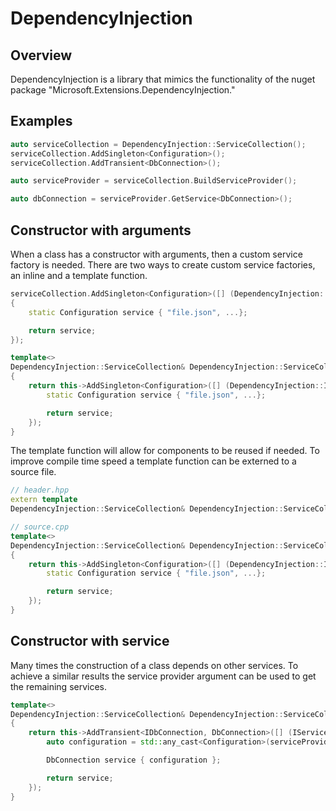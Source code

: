 # DependencyInjection
## Overview
DependencyInjection is a library that mimics the functionality of the nuget package "Microsoft.Extensions.DependencyInjection."

## Examples
```cpp
auto serviceCollection = DependencyInjection::ServiceCollection();
serviceCollection.AddSingleton<Configuration>();
serviceCollection.AddTransient<DbConnection>();

auto serviceProvider = serviceCollection.BuildServiceProvider();

auto dbConnection = serviceProvider.GetService<DbConnection>();
```

## Constructor with arguments
When a class has a constructor with arguments, then a custom service factory is needed. There are two ways to create custom service factories, an inline and a template function.
```cpp
serviceCollection.AddSingleton<Configuration>([] (DependencyInjection::IServiceProvider&)
{
    static Configuration service { "file.json", ...};

    return service;
});
```

```cpp
template<>
DependencyInjection::ServiceCollection& DependencyInjection::ServiceCollection::AddSingleton<Configuration>()
{
    return this->AddSingleton<Configuration>([] (DependencyInjection::IServiceProvider&) {
        static Configuration service { "file.json", ...};

        return service;
    });
}
```
The template function will allow for components to be reused if needed.
To improve compile time speed a template function can be externed to a source file.
```cpp
// header.hpp
extern template
DependencyInjection::ServiceCollection& DependencyInjection::ServiceCollection::AddSingleton<Configuration>();

// source.cpp
template<>
DependencyInjection::ServiceCollection& DependencyInjection::ServiceCollection::AddSingleton<Configuration>()
{
    return this->AddSingleton<Configuration>([] (DependencyInjection::IServiceProvider&) {
        static Configuration service { "file.json", ...};

        return service;
    });
}
```

## Constructor with service
Many times the construction of a class depends on other services. To achieve a similar results the service provider argument can be used to get the remaining services.

```cpp
template<>
DependencyInjection::ServiceCollection& DependencyInjection::ServiceCollection::AddTransient<IDbConnection, DbConnection>()
{
    return this->AddTransient<IDbConnection, DbConnection>([] (IServiceProvider& serviceProvider) {
        auto configuration = std::any_cast<Configuration>(serviceProvider.Get(typeid(Configuration)));

        DbConnection service { configuration };

        return service;
    });
}
```
